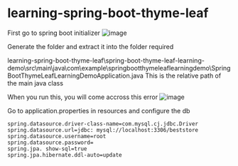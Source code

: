 # learning-spring-boot-thyme-leaf

First go to spring boot initializer
![image](https://github.com/Akshathamk-123/learning-spring-boot-thyme-leaf/assets/92522733/a0c26dfb-c421-4c87-b329-a2be8d8b6dc4)

Generate the folder and extract it into the folder required

learning-spring-boot-thyme-leaf\spring-boot-thyme-leaf-learning-demo\src\main\java\com\example\springbootthymeleaflearningdemo\SpringBootThymeLeafLearningDemoApplication.java
This is the relative path of the main java class

When you run this, you will come accross this error
![image](https://github.com/Akshathamk-123/learning-spring-boot-thyme-leaf/assets/92522733/a1e2e7be-f3af-4147-b732-56c4a818d1e3)

Go to application.properties in resources and configure the db

    spring.datasource.driver-class-name=com.mysql.cj.jdbc.Driver
    spring.datasource.url=jdbc: mysql://localhost:3306/beststore
    spring.datasource.username=root
    spring.datasource.password=
    spring.jpa. show-sql=true
    spring.jpa.hibernate.ddl-auto=update


